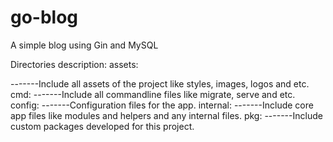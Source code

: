 # go-blog

A simple blog using Gin and MySQL

Directories description:
assets:

-------Include all assets of the project like styles, images, logos and etc.
cmd:
-------Include all commandline files like migrate, serve and etc.
config:
-------Configuration files for the app.
internal:
-------Include core app files like modules and helpers and any internal files.
pkg:
-------Include custom packages developed for this project.
